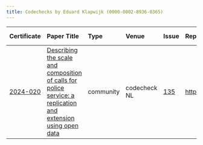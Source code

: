 ```yaml
---
title: Codechecks by Eduard Klapwijk (0000-0002-8936-0365)
---
```



|Certificate |Paper Title                                                                                                    |Type      |Venue        |Issue |Report                                  |Check date |
|:-------|:---------------------------------------------|:------------------|:------------------|:---|:--------------------------|:------------------|
|[2024-020](https://codecheck.org.uk/register/certs/2024-020/)|[Describing the scale and composition of calls for police service: a replication and extension using open data ](https://doi.org/10.1080/15614263.2022.2102494)|community |codecheck NL |[135](https://github.com/codecheckers/register/issues/135)|https://doi.org/10.5281/zenodo.14278912 |2024-11-28 |
